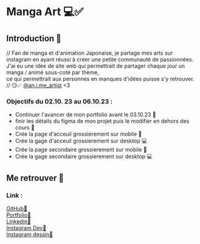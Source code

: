 # Manga Art 💻✅

## Introduction 🤑

// Fan de manga et d'animation Japonaise, je partage mes arts sur instagram en ayant réussi à créer une petite communauté de passionnées.  
J'ai eu une idée de site web qui permettrait de partager chaque jour un manga / animé sous-coté par thème,  
ce qui permettrait aux personnes en manques d'idées puisse s'y retrouver. // 😏✅
[@an.i.me_artist](https://instagram.com/an.i.me_artist?igshid=NzZhOTFlYzFmZQ==) <3

### Objectifs du 02.10. 23 au 06.10.23 :

- Continuer l'avancer de mon portfolio avant le 03.10.23 📖
- finir les détails du figma de mon projet puis le modifier en dehors des cours 🥹
- Crée la page d'acceuil grossierement sur mobile 📱
- Crée la gage d'acceuil grossierement sur desktop 💻
- Crée la page secondaire grossierement sur mobile 📱
- Crée la gage secondaire grossierement sur desktop 💻
## Me retrouver 📍

### Link : 


 [GitHub🔗](https://github.com/chloe775)    
 [Portfolio🔗](https://devise-portfolio.fr)     
 [Linkedin📱](www.linkedin.com/in/chloe-devise)     
 [Instagram Dev🔗](https://www.instagram.com/devchlo7/)       
 [Instagram dessin🔗](www.instagram.com/an.i.me_artist/)   